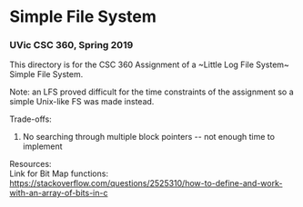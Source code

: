 # Simple File System
### UVic CSC 360, Spring 2019

This directory is for the CSC 360 Assignment of a ~Little Log File System~ Simple File System.

Note: an LFS proved difficult for the time constraints of the assignment so a simple Unix-like FS was made instead.

Trade-offs:
1. No searching through multiple block pointers -- not enough time to implement


Resources:\
Link for Bit Map functions:
https://stackoverflow.com/questions/2525310/how-to-define-and-work-with-an-array-of-bits-in-c
